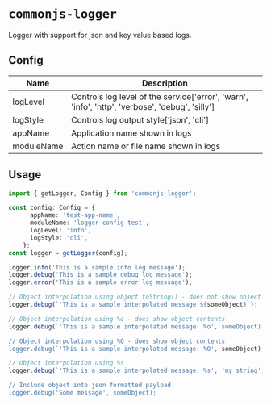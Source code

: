 # `commonjs-logger`

Logger with support for json and key value based logs.

## Config

| Name                                        | Description                                                                                     |
| ------------------------------------------- | ----------------------------------------------------------------------------------------------  |
| logLevel                                    | Controls log level of the service['error', 'warn', 'info', 'http', 'verbose', 'debug', 'silly'] |                           |
| logStyle                                    | Controls log output style['json', 'cli']                                                        |
| appName                                     | Application name shown in logs                                                                  |
| moduleName                                  | Action name or file name shown in logs                                                       |


## Usage

```typescript
import { getLogger, Config } from 'commonjs-logger';

const config: Config = {
      appName: 'test-app-name',
      moduleName: 'logger-config-test',
      logLevel: 'info',
      logStyle: 'cli',
    };
const logger = getLogger(config);

logger.info('This is a sample info log message');
logger.debug('This is a sample debug log message');
logger.error('This is a sample error log message');

// Object interpolation using object.toString() - does not show object contents
logger.debug(`'This is a sample interpolated message ${someObject}`);

// Object interpolation using %o - does show object contents
logger.debug(`'This is a sample interpolated message: %o', someObject);

// Object interpolation using %O - does show object contents
logger.debug(`'This is a sample interpolated message: %O', someObject);

// Object interpolation using %s
logger.debug(`'This is a sample interpolated message: %s', 'my string');

// Include object into json formatted payload
logger.debug('Some message', someObject);
```
